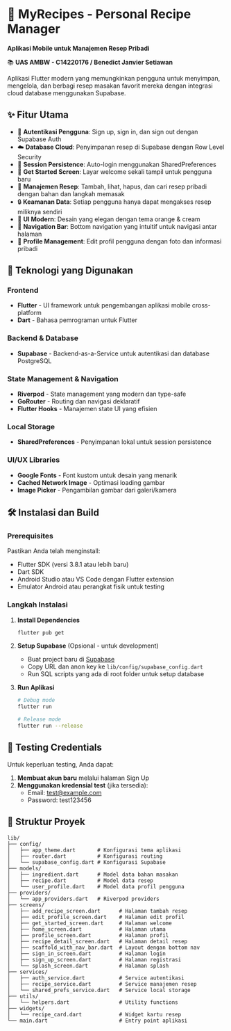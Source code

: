 # 🍳 MyRecipes - Personal Recipe Manager

**Aplikasi Mobile untuk Manajemen Resep Pribadi**

📚 **UAS AMBW - C14220176 / Benedict Janvier Setiawan**

Aplikasi Flutter modern yang memungkinkan pengguna untuk menyimpan, mengelola, dan berbagi resep masakan favorit mereka dengan integrasi cloud database menggunakan Supabase.

## ✨ Fitur Utama

- 🔐 **Autentikasi Pengguna**: Sign up, sign in, dan sign out dengan Supabase Auth
- ☁️ **Database Cloud**: Penyimpanan resep di Supabase dengan Row Level Security
- 💾 **Session Persistence**: Auto-login menggunakan SharedPreferences
- 🚀 **Get Started Screen**: Layar welcome sekali tampil untuk pengguna baru
- 📝 **Manajemen Resep**: Tambah, lihat, hapus, dan cari resep pribadi dengan bahan dan langkah memasak
- 🔒 **Keamanan Data**: Setiap pengguna hanya dapat mengakses resep miliknya sendiri
- 🎨 **UI Modern**: Desain yang elegan dengan tema orange & cream
- 📱 **Navigation Bar**: Bottom navigation yang intuitif untuk navigasi antar halaman
- 👤 **Profile Management**: Edit profil pengguna dengan foto dan informasi pribadi

## 🎯 Teknologi yang Digunakan

### Frontend

- **Flutter** - UI framework untuk pengembangan aplikasi mobile cross-platform
- **Dart** - Bahasa pemrograman untuk Flutter

### Backend & Database

- **Supabase** - Backend-as-a-Service untuk autentikasi dan database PostgreSQL

### State Management & Navigation

- **Riverpod** - State management yang modern dan type-safe
- **GoRouter** - Routing dan navigasi deklaratif
- **Flutter Hooks** - Manajemen state UI yang efisien

### Local Storage

- **SharedPreferences** - Penyimpanan lokal untuk session persistence

### UI/UX Libraries

- **Google Fonts** - Font kustom untuk desain yang menarik
- **Cached Network Image** - Optimasi loading gambar
- **Image Picker** - Pengambilan gambar dari galeri/kamera

## 🛠️ Instalasi dan Build

### Prerequisites

Pastikan Anda telah menginstall:

- Flutter SDK (versi 3.8.1 atau lebih baru)
- Dart SDK
- Android Studio atau VS Code dengan Flutter extension
- Emulator Android atau perangkat fisik untuk testing

### Langkah Instalasi

1. **Install Dependencies**

   ```bash
   flutter pub get
   ```

2. **Setup Supabase** (Opsional - untuk development)

   - Buat project baru di [Supabase](https://supabase.com)
   - Copy URL dan anon key ke `lib/config/supabase_config.dart`
   - Run SQL scripts yang ada di root folder untuk setup database

3. **Run Aplikasi**

   ```bash
   # Debug mode
   flutter run

   # Release mode
   flutter run --release
   ```

## 🧪 Testing Credentials

Untuk keperluan testing, Anda dapat:

1. **Membuat akun baru** melalui halaman Sign Up
2. **Menggunakan kredensial test** (jika tersedia):
   - Email: test@example.com
   - Password: test123456

## 📁 Struktur Proyek

```
lib/
├── config/
│   ├── app_theme.dart       # Konfigurasi tema aplikasi
│   ├── router.dart          # Konfigurasi routing
│   └── supabase_config.dart # Konfigurasi Supabase
├── models/
│   ├── ingredient.dart      # Model data bahan masakan
│   ├── recipe.dart          # Model data resep
│   └── user_profile.dart    # Model data profil pengguna
├── providers/
│   └── app_providers.dart   # Riverpod providers
├── screens/
│   ├── add_recipe_screen.dart      # Halaman tambah resep
│   ├── edit_profile_screen.dart    # Halaman edit profil
│   ├── get_started_screen.dart     # Halaman welcome
│   ├── home_screen.dart            # Halaman utama
│   ├── profile_screen.dart         # Halaman profil
│   ├── recipe_detail_screen.dart   # Halaman detail resep
│   ├── scaffold_with_nav_bar.dart  # Layout dengan bottom nav
│   ├── sign_in_screen.dart         # Halaman login
│   ├── sign_up_screen.dart         # Halaman registrasi
│   └── splash_screen.dart          # Halaman splash
├── services/
│   ├── auth_service.dart           # Service autentikasi
│   ├── recipe_service.dart         # Service manajemen resep
│   └── shared_prefs_service.dart   # Service local storage
├── utils/
│   └── helpers.dart                # Utility functions
├── widgets/
│   └── recipe_card.dart            # Widget kartu resep
└── main.dart                       # Entry point aplikasi
```
